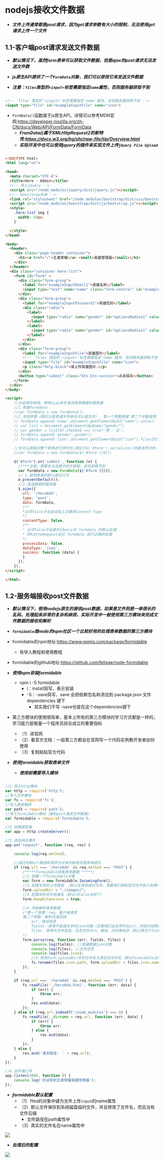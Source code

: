 # nodejs接收文件数据

* ***文件上传通常都是post请求，因为get请求参数有大小的限制，无法使用get请求上传一个文件***

## 1.1-客户端post请求发送文件数据

* ***默认情况下，虽然form表单可以获取文件数据，但是ajax的post请求无法发送文件数***

* ***js原生API提供了一个`FormData`对象，我们可以使用它来发送文件数据***

* ***注意：`files`类型的`<input>`标签需要指定`name`属性，否则服务器获取不到***

```html

<!-- `files`类型的`<input>`标签需要指定`name`属性，否则服务器获取不到 -->
<input type="file" id="exampleInputFile" name="icon">

```

* `FormData()`函数属于js原生API，详情可以参考MDN官网:<https://developer.mozilla.org/zh-CN/docs/Web/API/FormData/FormData>
    * ***FromData()属于XMLHttpRequest2的新特性:<https://dvcs.w3.org/hg/xhr/raw-file/tip/Overview.html>***
    * ***实际开发中也可以使用jquery的插件来实现文件上传`jQuery File Upload`***

```html

<!DOCTYPE html>
<html lang="en">

<head>
  <meta charset="UTF-8">
  <title>Hero - Admin</title>
  <!-- 导入jquery -->
  <script src="/node_modules/jquery/dist/jquery.js"></script>
  <!-- bootstrap布局 -->
  <link rel="stylesheet" href="/node_modules/bootstrap/dist/css/bootstrap.css">
  <script src="/node_modules/bootstrap/dist/js/bootstrap.js"></script>
  <style>
    .hero-list img {
      width: 50px;
    }

  </style>
</head>

<body>
  <header>
    <div class="page-header container">
      <h1><a href="/">王者荣耀</a> <small>英雄管理器</small></h1>
    </div>
  </header>
  <div class="container hero-list">
    <form id="form" >
      <div class="form-group">
        <label for="exampleInputEmail1">英雄名称</label>
        <input type="text" name="name" class="form-control" id="exampleInputEmail1" placeholder="请输入英雄名称">
      </div>
      <div class="form-group">
        <label for="exampleInputPassword1">英雄性别</label>
        <div class="radio">
          <label>
            <input type="radio" name="gender" id="optionsRadios1" value="男" checked>男
          </label>
          <label>
            <input type="radio" name="gender" id="optionsRadios1" value="女" checked>女
          </label>
        </div>
      </div>
      <div class="form-group">
        <label for="exampleInputFile">英雄图片</label>
        <!-- `files`类型的`<input>`标签需要指定`name`属性，否则服务器获取不到 -->
        <input type="file" id="exampleInputFile" name="icon">
        <p class="help-block">请上传英雄图片.</p>
      </div>
      <button type="submit" class="btn btn-success">点击保存</button>
    </form>
  </div>
</body>

<script>
    //点击保存按钮，使用ajax异步发送表单数据到服务器
    //1.构建formdata
    //var formData = new formData();
    //2.添加参数（既可以是普通字符串也可以是文件）  第一个参数是键 第二个参数是值
    // formData.append('name',document.getElementById("name").value);
    // var list = document.getElementsByName("gender");
    // var gender = list[0].checked === true?'男':'女';
    // formData.append('gender',gender);
    // formData.append('icon',document.getElementById("icon").files[0]);

    //也可以直接对整个表单进行序列化(类似于$('#form').serialize()但是支持文件，后面的[0]是以为jquery获取的是一个数组，而参数是一个HTMLElement类型的数据)
    //var formData = new FormData($('#form')[0]);

    $('#form').on('submit', function (e) {
      //***注意，需要在点击提交时才获取，否则获取不到
      var formData = new FormData($('#form')[0]);
      // 1.禁用表单的默认提交行为
      e.preventDefault();
      //2.发送数据到服务器
      $.ajax({
        url: '/heroAdd',
        type: 'post',
        data: formData,
        /**
        *必须false才会自动加上正确的Content-Type
        */
        contentType: false,
        /**
        * 必须false才会避开jQuery对 formdata 的默认处理
        * XMLHttpRequest会对 formdata 进行正确的处理
        */
        processData: false,
        dataType: 'json',
        success: function (data) {
        }
      });
    });
</script>

</html>

```

## 1.2-服务端接收post文件数据

* ***默认情况下，使用nodejs原生的接收post数据，如果是文件则是一串很长的乱码，处理起来非常的复杂和麻烦，实际开发中一般使用第三方模块来完成文件数据的接收和解析***

* ***`formidable`是node的npm社区一个比较好用的处理表单数据的第三方模块***

* formidable的npm地址:<https://www.npmjs.com/package/formidable>
    * 有导入教程和使用教程

* formidable的github地址:<https://github.com/felixge/node-formidable>

* ***使用npm安装formidable***
    * npm i -S formidable
        * i：install简写，表示安装
        * -S：-save简写，save 会把依赖包名称添加到 package.json 文件 dependencies 键下
            * 其实我们不写 -save也是在这个dependencies键下

* 第三方模块的使用很简单，基本上所有的第三方模块的学习方式都是一样的，学习能力是衡量一个程序员综合成立的重要指标
    * （1）进官网
    * （2）看官方文档：一般第三方都会在官网写一个代码实例教开发者如何使用
    * （3）复制粘贴官方代码

* ***使用formidable获取表单文件***
    * ***使用前需要导入模块***

```javascript

//1.导入http模块
var http = require('http');
//导入文件模块
var fs = require('fs');
//导入路径模块
var path = require('path');
//导入formidable模块（解析post请求文件数据）
var formidable = require('formidable');

//2.创建服务器
var app = http.createServer();

//3.添加响应事件
app.on('request', function (req, res) {

    console.log(req.method);

    //通过判断url路径和请求方式来判断是否是表单提交
    if (req.url === '/heroAdd' && req.method === 'POST') {
        /*****formidable获取表单数据 *****/
        //1.创建一个formidable对象
        var form = new formidable.IncomingForm();
        //2.配置文件的上传路径 （默认在系统临时文件，需要我们来制定将文件放入到哪一个路径）
        form.uploadDir = "./images/";
        //3.配置保持文件拓展名（默认为false去除了）
        form.keepExtensions = true;

        //4.开始解析表单数据
        /*第一个参数：req，客户端请求
        第二个参数：解析完成回调
            err：错误信息
            fields：表单中普通文本的json对象（无需我们去反序列化url，内部已经帮我们处理）
            files：表单中文件信息，包含文件大小、路径、时间等信息（默认情况下formidable会将我们的文件保存到操作系统的临时文件中,b并且将文件进行了改名和去除拓展名，目的是为了防止同名文件被覆盖）
        */
        form.parse(req, function (err, fields, files) {
            console.log(fields); //普通数据json对象
            console.log(files); //文件信息
            console.log(files.icon);
            //5.修改form.uploadDir中的文件名为真实的文件名（默认formidable会修改我们的文件名）
            fs.rename(files.icon.path, form.uploadDir + files.icon.name);
        });
    }

    if (req.url === '/heroAdd' && req.method === 'POST') {
        fs.readFile('./heroAdd.html', function (err, data) {
            if (err) {
                throw err;
            }
            res.end(data);
        });
    } else if (req.url.indexOf('/node_modules') === 0) {
        fs.readFile(__dirname + req.url, function (err, data) {
            if (err) {
                throw err;
            } else {
                res.end(data);
            }
        });
    } else {
        res.end('请求路径： ' + req.url);
    }
});

//4.监听端口号
app.listen(3000, function () {
    console.log('欢迎来到王者荣耀英雄管理器');
});

````

* ***formidable默认配置***
    * （1）files的对象中键为文件上传`input`的name属性
    * （2）默认文件保存到系统磁盘临时文件，并且修改了文件名，而且没有文件后缀
        * 文件路径在path属性中
    * （3）真实的文件名在name属性中

![](images/0201.png)

* ***处理后的配置***

![](images/0202.png)